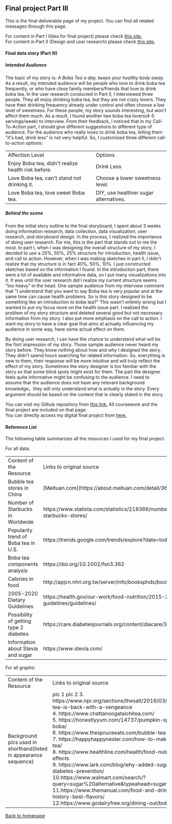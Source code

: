 ## Final project Part III

This is the final deliverable page of my project. You can find all related messages through this page.

For content in Part I (Idea for final project) please check [this site.](/final_project_part1_xiaoyes.md) <br>
For content in Part II (Design and user research) please check [this site.](/final_project_part2_xiaoyes.md) <br>

#### Final data story (Part III)

##### Intended Audience
The topic of my story is: *A Boba Tea a day, keeps your healthy body away.*<br>
As a result, my intended audience will be people who love to drink boba tea frequently, or who have close family members/friends that love to drink boba tea. In the user research conducted in Part II, I interviewed three people. They all enjoy drinking boba tea, but they are not crazy lovers. They have their drinking frequency already under control and often choose a low level of sweetness. For these people, my story sounds interesting, but won't affect them much. As a result, I found another two boba tea lovers(4-5 servings/week) to interview. From their feedback, I noticed that in my Call-To-Action part, I should give different suggestions to different type of audience. For the audience who really loves to drink boba tea, telling them "it's bad, drink less" is not very helpful. So, I customized three different call-to-action options: <br>
<table>
<tr>
  <td>Affection Level</td>
  <td>Options</td>
</tr>
<tr>
  <td>Enjoy Boba tea, didn't realize health risk before.</td>
  <td>Drink Less</td>
</tr>
<tr>
  <td>Love Boba tea, can't stand not drinking it.</td>
  <td>Choose a lower sweetness level.</td>
</tr>
<tr>
  <td>Love Boba tea, love sweet Boba tea.</td>
  <td>DIY, use healthier sugar alternatives.</td>
</tr>
</table>


##### Behind the scene
From the initial story outline to the final storyboard, I spent about 3 weeks doing information research, data collection, data visualization, user research, and storyboard design. In the process, I realized the importance of doing user research. For me, this is the part that stands out to me the most. In part I, when I was designing the overall structure of my story, I decided to use a 25%, 50%, 25% structure for introduction, health issue, and call to action. However, when I was making sketches in part II, I didn't realize that my structure is in fact 40%, 50%, 10%. I just constructed sketches based on the information I found. In the introduction part, there were a lot of available and informative data, so I put many visualizations into it. It was until the user research did I realize my current structure seems "too heavy" in the head. One sample audience from my interview comment that "I understand that you want to say Boba tea is very popular and at the same time can cause health problems. So is this story designed to be something like an introduction to boba tea?" This wasn't entirely wrong but I wanted to put my focus more on the health issue part. I realized the problem of my story structure and deleted several good but not necessary information from my story. I also put more emphasis on the call to action. I want my story to have a clear goal that aims at actually influencing my audience in some way, have some actual effect on them. <br>

By doing user research, I can have the chance to understand what will be the fisrt impression of my story. Those sample audience never heard my story before. They know nothing about how and why I designed the story. They didn't spend hours searching for related information. So, everything is new to them, their response will be more intuitive and will truly reflect the effect of my story. Sometimes the story designer is too familiar with the story so that some blind spots might exist for them. The part the designer feels quite informative might be confusing to the audience. I need to assume that the audience does not have any relevant background knowledge，they will only understand what is actually in the story. Every argument should be based on the content that is clearly stated in the story.

You can visit my Github repository from [this link.](/README.md) All coursework and the final project are included on that page. <br> 
You can directly access my digital final project from [here.](https://carnegiemellon.shorthandstories.com/-a-boba-tea-a-day--keeps-your-healthy-body-away---/index.html) 

#### Reference List

The following table summarizes all the resources I used for my final project.<br>

For all data:
<table>
<tr>
  <td>Content of the Resource</td>
  <td>Links to original source</td>
</tr>
<tr>
  <td>Bubble tea stores in China</td>
  <td>[Meituan.com](https://about.meituan.com/detail/36)</td>
</tr>
<tr>
  <td>Number of Starbucks in Worldwide</td>
  <td>https://www.statista.com/statistics/218366/number-of-international-and-us-starbucks-stores/</td>
</tr>
 <tr>
  <td>Popularity trend of Boba tea in U.S.</td>
  <td>https://trends.google.com/trends/explore?date=today%205-y&geo=US&q=boba</td>
</tr>
<tr>
  <td>Boba tea components analysis</td>
  <td>https://doi.org/10.1002/fsn3.362</td>
</tr>
<tr>
  <td>Calories in food</td>
  <td>http://apjcn.nhri.org.tw/server/info/booksphds/books/foodfacts/html/data/data2g.html</td>
</tr>
<tr>
  <td>2005-2020 Dietary Guidelines</td>
  <td>https://health.gov/our-work/food-nutrition/2015-2020-dietary-guidelines/guidelines/</td>
</tr>
<tr>
  <td>Possibility of getting type 2 diabetes</td>
  <td>https://care.diabetesjournals.org/content/diacare/33/11/2477.full.pdf</td>
</tr>
<tr>
  <td>Information about Stevia and sugar</td>
  <td>https://www.stevia.com/</td>
</tr>
</table>

For all graphs:
<table>
<tr>
  <td>Content of the Resource</td>
  <td>Links to original source</td>
</tr>
<tr>
  <td>Background pics used in shorthand(listed in appearance sequence) </td>
  <td>
    <a herf = "https://www.freepik.com/premium-photo/taiwan-milk-tea-with-bubbles_7903528.htm"> pic 1</a>
    <a herf = "https://thenovicechefblog.com/bubble-tea"> pic 2</a>
    3. https://www.npr.org/sections/thesalt/2016/03/22/471448393/bubble-tea-is-back-with-a-vengeance <br>
    4. https://www.chattanoogataichitea.com/ <br>
    5. https://honestlyyum.com/14737/pumpkin-spice-bubble-tea-with-boba/ <br>
    6. https://www.thespruceeats.com/bubble-tea-recipe-694162 <br>
    7. https://happyhappynester.com/how-to-make-bubble-tea-boba-tea/ <br>
    8. https://www.healthline.com/health/food-nutrition/stevia-side-effects <br>
    9. https://www.lark.com/blog/why-added-sugar-labels-matter-for-diabetes-prevention/ <br>
    10.https://www.walmart.com/search/?query=sugar%20alternative&typeahead=sugar%20alter <br>
    11.https://www.themanual.com/food-and-drink/what-is-bubble-tea-history-best-flavors/ <br>
    12.https://www.godairyfree.org/dining-out/boba-guys
  </td>
</tr>
</table>



[Back to homepage](/README.md)
